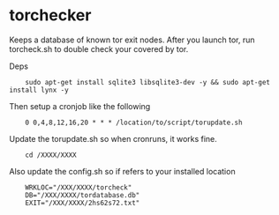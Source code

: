 # torchecker
Keeps a database of known tor exit nodes. After you launch tor, run torcheck.sh to double check your covered by tor.

Deps

		sudo apt-get install sqlite3 libsqlite3-dev -y && sudo apt-get install lynx -y

Then setup a cronjob like the following
		
		0 0,4,8,12,16,20 * * * /location/to/script/torupdate.sh
		
Update the torupdate.sh so when cronruns, it works fine.
		
		cd /XXXX/XXXX

Also update the config.sh so if refers to your installed location

		WRKLOC="/XXX/XXXX/torcheck"
		DB="/XXX/XXXX/tordatabase.db"
		EXIT="/XXX/XXXX/2hs62s72.txt"
		
